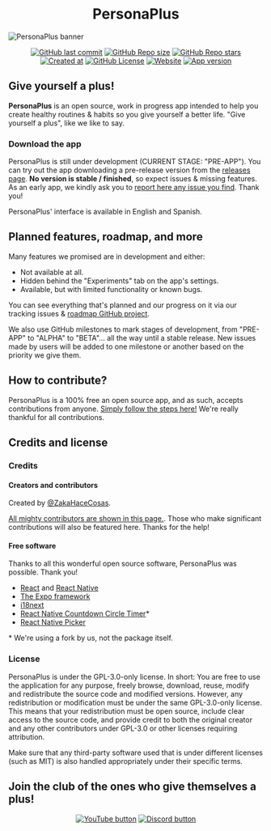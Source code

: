 <!--markdownlint-disable-next-line-->
<h1 align="center">PersonaPlus</h1>

![PersonaPlus banner](https://raw.githubusercontent.com/ZakaHaceCosas/personaplus/main/assets/PP_BANNER.png)

<!--markdownlint-disable-next-line-->
<div align="center">

<!--Se destacará el vídeo que a mi me parezca :v-->
<!--[![YouTube Video Views](https://img.shields.io/youtube/views/cPSmVmsvkeY?style=for-the-badge&logo=youtube)](https://www.youtube.com/watch?v=H2_0d-hLiMw)-->
[![GitHub last commit](https://img.shields.io/github/last-commit/ZakaHaceCosas/personaplus?style=for-the-badge&labelColor=%23000&logo=github&color=white)](https://github.com/ZakaHaceCosas/personaplus/commits/)
[![GitHub Repo size](https://img.shields.io/github/repo-size/ZakaHaceCosas/personaplus?style=for-the-badge&labelColor=%23000&color=%23f54&logo=webpack&logoColor=white)](https://github.com/ZakaHaceCosas/personaplus/tree/main/app)
[![GitHub Repo stars](https://img.shields.io/github/stars/ZakaHaceCosas/personaplus?style=for-the-badge&labelColor=%23000&logo=github&color=%23ff0)](https://github.com/ZakaHaceCosas/personaplus/stargazers)
[![Created at](https://img.shields.io/github/created-at/ZakaHaceCosas/personaplus?style=for-the-badge&color=white&logo=github&labelColor=%23000)](https://personaplus.vercel.app)
[![GitHub License](https://img.shields.io/github/license/zakahacecosas/personaplus?style=for-the-badge&labelColor=%23000&color=%23d52e35)](https://github.com/ZakaHaceCosas/personaplus/blob/main/LICENSE.md)
[![Website](https://img.shields.io/website?url=https%3A%2F%2Fpersonaplus.vercel.app&up_message=WORKING%20%3A%5D&up_color=%2332FF80&down_message=NOT%20WORKING%20%3A%5B&down_color=%23FF3232&style=for-the-badge&labelColor=%23000)](https://personaplus.vercel.app)
[![App version](https://img.shields.io/github/package-json/v/zakahacecosas/personaplus?style=for-the-badge&labelColor=%23000&color=%23fff)](https://github.com/ZakaHaceCosas/personaplus/blob/main/package.json#L3)

</div>

<!-- markdownlint-disable-next-line -->
## Give yourself a plus!

**PersonaPlus** is an open source, work in progress app intended to help you create healthy routines & habits so you give yourself a better life. "Give yourself a plus", like we like to say.

### Download the app

PersonaPlus is still under development (CURRENT STAGE: "PRE-APP"). You can try out the app downloading a pre-release version from the [releases page](https://github.com/ZakaHaceCosas/personaplus/releases). **No version is stable / finished**, so expect issues & missing features. As an early app, we kindly ask you to [report here any issue you find](https://github.com/ZakaHaceCosas/personaplus/issues). Thank you!

PersonaPlus' interface is available in English and Spanish.

## Planned features, roadmap, and more

Many features we promised are in development and either:

- Not available at all.
- Hidden behind the "Experiments" tab on the app's settings.
- Available, but with limited functionality or known bugs.

You can see everything that's planned and our progress on it via our tracking issues & [roadmap GitHub project](https://github.com/users/ZakaHaceCosas/projects/1/views/1).

We also use GitHub milestones to mark stages of development, from "PRE-APP" to "ALPHA" to "BETA"... all the way until a stable release. New issues made by users will be added to one milestone or another based on the priority we give them.

## How to contribute?

PersonaPlus is a 100% free an open source app, and as such, accepts contributions from anyone. [Simply follow the steps here!](https://github.com/ZakaHaceCosas/personaplus/blob/main/CONTRIBUTING.md) We're really thankful for all contributions.

## Credits and license

### Credits

#### Creators and contributors

Created by [@ZakaHaceCosas](https://zakahacecosas.github.io).

[All mighty contributors are shown in this page.](https://github.com/zakaHaceCosas/personaplus/graphs/contributors). Those who make significant contributions will also be featured here. Thanks for the help!

#### Free software

Thanks to all this wonderful open source software, PersonaPlus was possible. Thank you!

- [React](https://react.dev/) and [React Native](https://reactnative.dev/)
- [The Expo framework](https://expo.dev/)
- [i18next](https://github.com/i18next/i18next)
- [React Native Countdown Circle Timer](https://github.com/vydimitrov/react-countdown-circle-timer/)\*
- [React Native Picker](https://github.com/react-native-picker/picker)

\* We're using a fork by us, not the package itself.

### License

PersonaPlus is under the GPL-3.0-only license. In short: You are free to use the application for any purpose, freely browse, download, reuse, modify and redistribute the source code and modified versions. However, any redistribution or modification must be under the same GPL-3.0-only license. This means that your redistribution must be open source, include clear access to the source code, and provide credit to both the original creator and any other contributors under GPL-3.0 or other licenses requiring attribution.

Make sure that any third-party software used that is under different licenses (such as MIT) is also handled appropriately under their specific terms.

<!--markdownlint-disable-next-line-->
## Join the club of the ones who give themselves a plus!

<!--markdownlint-disable-next-line-->
<div align="center">

[![YouTube button](https://img.shields.io/badge/YouTube-PersonaPlus-%23fb100a?style=for-the-badge&labelColor=%23000&logo=youtube)](https://www.youtube.com/playlist?list=PLdif1flfmG__g_a1QSmBNnSh_6pAeRizW)
[![Discord button](https://img.shields.io/badge/Discord-Servidor_de_Discord-%235a68ed?style=for-the-badge&labelColor=%23000&logo=discord&logoColor=white)](https://discord.gg/wwzddK4Zpc)

</div>
